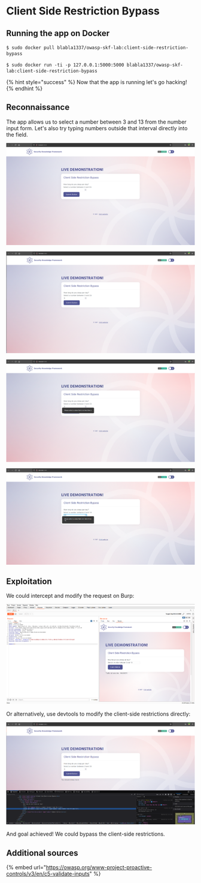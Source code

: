 # Client Side Restriction Bypass

## Running the app on Docker

```text
$ sudo docker pull blabla1337/owasp-skf-lab:client-side-restriction-bypass
```

```text
$ sudo docker run -ti -p 127.0.0.1:5000:5000 blabla1337/owasp-skf-lab:client-side-restriction-bypass
```

{% hint style="success" %}
Now that the app is running let's go hacking!
{% endhint %}

## Reconnaissance

The app allows us to select a number between 3 and 13 from the number input form. Let's also try typing numbers outside that interval directly into the field.

![](../../.gitbook/assets/python/Client-Side-Restriction-Bypass/1.png)

![](../../.gitbook/assets/python/Client-Side-Restriction-Bypass/2.png)

![](../../.gitbook/assets/python/Client-Side-Restriction-Bypass/3.png)

![](../../.gitbook/assets/python/Client-Side-Restriction-Bypass/4.png)

## Exploitation

We could intercept and modify the request on Burp:

![](../../.gitbook/assets/python/Client-Side-Restriction-Bypass/5.png)

Or alternatively, use devtools to modify the client-side restrictions directly:

![](../../.gitbook/assets/python/Client-Side-Restriction-Bypass/6.png)

And goal achieved! We could bypass the client-side restrictions.

## Additional sources

{% embed url="https://owasp.org/www-project-proactive-controls/v3/en/c5-validate-inputs" %}
